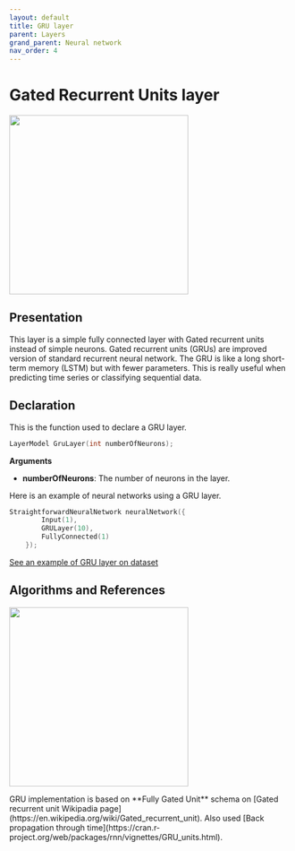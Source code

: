 ```yaml
---
layout: default
title: GRU layer
parent: Layers
grand_parent: Neural network
nav_order: 4
---
```


# Gated Recurrent Units layer
<p>
    <img src="{{site.baseurl}}/assets/images/neural_network/gru1.png" att="GRU neuron" width="320px" class="center"/>
</p>

## Presentation
This layer is a simple fully connected layer with Gated recurrent units instead of simple neurons. Gated recurrent units (GRUs) are improved version of standard recurrent neural network. The GRU is like a long short-term memory (LSTM) but with fewer parameters. This is really useful when predicting time series or classifying sequential data.

## Declaration
This is the function used to declare a GRU layer.
```cpp
LayerModel GruLayer(int numberOfNeurons);
```
**Arguments**
 * **numberOfNeurons**: The number of neurons in the layer.

Here is an example of neural networks using a GRU layer.
```cpp
StraightforwardNeuralNetwork neuralNetwork({
        Input(1),
        GRULayer(10),
        FullyConnected(1)
    });
```
[See an example of GRU layer on dataset]({{site.baseurl}}/examples/audio_cats_and_dogs.html)

## Algorithms and References
<p>
    <img src="{{site.baseurl}}/assets/images/neural_network/gru2.png" att="GRU neuron" width="320px" class="left"/>
</p>
GRU implementation is based on **Fully Gated Unit** schema on [Gated recurrent unit Wikipadia page](https://en.wikipedia.org/wiki/Gated_recurrent_unit).
Also used [Back propagation through time](https://cran.r-project.org/web/packages/rnn/vignettes/GRU_units.html).